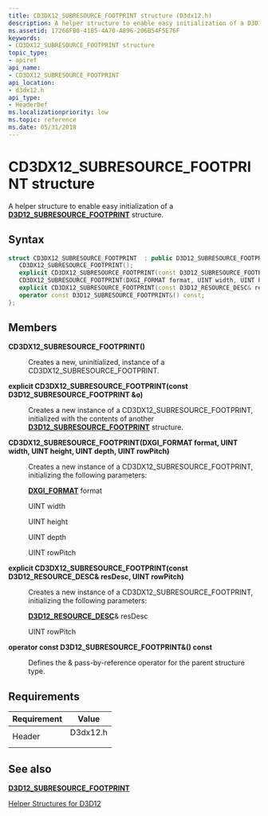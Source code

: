 ```yaml
---
title: CD3DX12_SUBRESOURCE_FOOTPRINT structure (D3dx12.h)
description: A helper structure to enable easy initialization of a D3D12\_SUBRESOURCE\_FOOTPRINT structure.
ms.assetid: 17266FB0-41B5-4A70-A896-206B54F5E76F
keywords:
- CD3DX12_SUBRESOURCE_FOOTPRINT structure
topic_type:
- apiref
api_name:
- CD3DX12_SUBRESOURCE_FOOTPRINT
api_location:
- d3dx12.h
api_type:
- HeaderDef
ms.localizationpriority: low
ms.topic: reference
ms.date: 05/31/2018
---
```


# CD3DX12\_SUBRESOURCE\_FOOTPRINT structure

A helper structure to enable easy initialization of a [**D3D12\_SUBRESOURCE\_FOOTPRINT**](/windows/desktop/api/d3d12/ns-d3d12-d3d12_subresource_footprint) structure.

## Syntax


```C++
struct CD3DX12_SUBRESOURCE_FOOTPRINT  : public D3D12_SUBRESOURCE_FOOTPRINT{
   CD3DX12_SUBRESOURCE_FOOTPRINT();
   explicit CD3DX12_SUBRESOURCE_FOOTPRINT(const D3D12_SUBRESOURCE_FOOTPRINT &o);
   CD3DX12_SUBRESOURCE_FOOTPRINT(DXGI_FORMAT format, UINT width, UINT height, UINT depth, UINT rowPitch);
   explicit CD3DX12_SUBRESOURCE_FOOTPRINT(const D3D12_RESOURCE_DESC& resDesc, UINT rowPitch);
   operator const D3D12_SUBRESOURCE_FOOTPRINT&() const;
};
```



## Members

<dl> <dt>

**CD3DX12\_SUBRESOURCE\_FOOTPRINT()**
</dt> <dd>

Creates a new, uninitialized, instance of a CD3DX12\_SUBRESOURCE\_FOOTPRINT.

</dd> <dt>

**explicit CD3DX12\_SUBRESOURCE\_FOOTPRINT(const D3D12\_SUBRESOURCE\_FOOTPRINT &o)**
</dt> <dd>

Creates a new instance of a CD3DX12\_SUBRESOURCE\_FOOTPRINT, initialized with the contents of another [**D3D12\_SUBRESOURCE\_FOOTPRINT**](/windows/desktop/api/d3d12/ns-d3d12-d3d12_subresource_footprint) structure.

</dd> <dt>

**CD3DX12\_SUBRESOURCE\_FOOTPRINT(DXGI\_FORMAT format, UINT width, UINT height, UINT depth, UINT rowPitch)**
</dt> <dd>

Creates a new instance of a CD3DX12\_SUBRESOURCE\_FOOTPRINT, initializing the following parameters:

[**DXGI\_FORMAT**](/windows/desktop/api/dxgiformat/ne-dxgiformat-dxgi_format) format

UINT width

UINT height

UINT depth

UINT rowPitch

</dd> <dt>

**explicit CD3DX12\_SUBRESOURCE\_FOOTPRINT(const D3D12\_RESOURCE\_DESC& resDesc, UINT rowPitch)**
</dt> <dd>

Creates a new instance of a CD3DX12\_SUBRESOURCE\_FOOTPRINT, initializing the following parameters:

[**D3D12\_RESOURCE\_DESC**](/windows/desktop/api/d3d12/ns-d3d12-d3d12_resource_desc)& resDesc

UINT rowPitch

</dd> <dt>

**operator const D3D12\_SUBRESOURCE\_FOOTPRINT&() const**
</dt> <dd>

Defines the & pass-by-reference operator for the parent structure type.

</dd> </dl>

## Requirements



| Requirement | Value |
|-------------------|-------------------------------------------------------------------------------------|
| Header<br/> | <dl> <dt>D3dx12.h</dt> </dl> |



## See also

<dl> <dt>

[**D3D12\_SUBRESOURCE\_FOOTPRINT**](/windows/desktop/api/d3d12/ns-d3d12-d3d12_subresource_footprint)
</dt> <dt>

[Helper Structures for D3D12](helper-structures-for-d3d12.md)
</dt> </dl>

 

